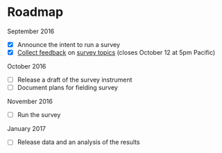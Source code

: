 # Roadmap

[feedback]: https://github.com/github/the-open-source-survey/milestone/1
[topics]: ./survey-topics.md

September 2016

- [x] Announce the intent to run a survey
- [x] [Collect feedback][feedback] on [survey topics][topics] (closes October 12 at 5pm Pacific)

October 2016

- [ ] Release a draft of the survey instrument
- [ ] Document plans for fielding survey

November 2016

- [ ] Run the survey

January 2017

- [ ] Release data and an analysis of the results
